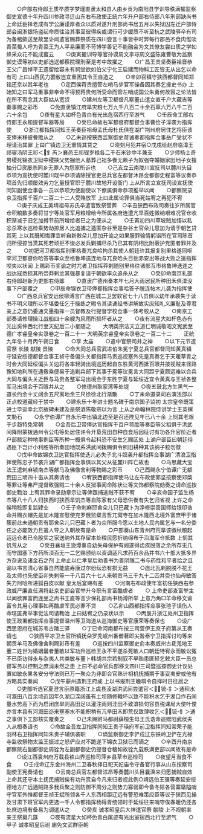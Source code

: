 <!-- { "loadSidebar": true } -->
　　○户部右侍郎王质卒质字梦瑾直隶太和县人由乡贡为南阳县学训导秩满擢监察御史宣德十年升四川参政寻迁山东右布政使正统六年升户部右侍郎八年刑部缺尚书  上命廷臣择老成有学公廉谨厚者众以质对遂升刑部尚书居五月以失狱囚左迁户部侍郎会闽浙银场盗起命质往治其事至彼得疾或谓行可少缓质不听至杭之武陵驿卒有司为备棺歛送至故里讣闻遣官赐葬祭质在四川尝言十事皆中时弊每行郡邑不食肉惟啖青菜蜀人呼为青菜王为人平易廉而不苛博学善记不能融会为文其僚友尝曰质之学如蜂采众花不能成蜜云
　　○庚寅擢训导等官孙谟周文李琮周文盛陈雍曹敬为监察御史谟等初以吏部选送都察院理刑至是考中故擢之
　　○广昌王羙坚奏臣祖晋恭王父广昌悼平王遗留绘容未有祠堂欲如伯父宁化王启建而物料工匠皆无从出乞以命有司  上曰山西民力罢敝岂宜重困其令王自造之
　　○辛卯召镇守狭西都督同知郑铭还京以其年老也
　　○定西侯蒋贵擅管左哨马步官军操备因其奏乞掾史书办  上始知之曰军马重事非奉命不得预蒋贵何所受命而管左哨成国公朱勇何故容之论法皆在所不宥念其大臣姑从宽贷
　　○建州左等卫都督凡察董山遣女直千户大藏吉等奏事赐之彩币
　　○免直隶镇江府旱灾粮七万九千八百二十余石草六万八千二百六十余包
　　○夜有星大如杯色青白有光出危宿西行至游气
　　○壬辰命工部右侍郎王永和提督军器等局
　　○癸巳命故右军都督府都督佥事曹俭子淳袭为指挥使
　　○浙江都指挥同知王英奏臣祖母孟氏母杜氏俱在湖广荆州府居住乞将臣该支俸米移彼餋赡从之
　　○乙未巡按狭西监察御史蒋诚奏都指挥佥事岳广受状不理请治其罪  上曰广镇边卫无重情其贷之
　　○晓刻月犯井宿○戊戌给赵府临漳王祁鋆汤阴王祁＜釒芮＞襄邑王祁锃岁禄各二千石米钞中半兼支
　　○少师杨士奇男稷死锦衣卫狱中稷挟父势掘他人墓葬己祖多餋无赖子为奴强夺婚姻家田地子女擅抽分□货屡杀同乡无罪人为怨家所诉也
　　○己亥立云南陇川宣抚司以麓川头目恭项为宣抚使时麓川既平恭项请除授官吏总兵官左都督沐昂佥都御史程富等议奏恭项首先归顺屡效劳力乞量授官职于麓川故地开设衙门  上从所言立宣抚司设宣抚使同知副使佥事各一员以恭项为使副使以下僚属俱命恭项推举以闻
　　○都察院录京卫指挥千百户二百二十二人受赂放军  上曰此属论罪俱当死姑宥之再犯不宥
　　○庚子庆成王美埥祖母苏氏卒遣官致祭营葬　○辛丑狭西布政司奏往岁所属官仓积粮数多奏将甘宁等处官军月粮增给今所属各府连遭亢旱百姓徵纳艰难况官仓收积渐减于旧乞加撙节前所增给者巳之为便从之
　　○壬寅初四川草坡贼加悟以私忿杀寒水巡检乘势劫掠居人比追捕之遁匿杂谷至是杂谷土官朵儿思加为请于朝乞贷其死  上以其既知悔罪宜听自新敕朵儿思加开谕之如果服罪输情躬诣所在官司陈首归所侵掠当贳其死若顽拒不悛必发兵剿捕尽杀乃已其有阴相比附蔽护党匿者罪并及之
　　○初肥河卫都指挥别里格奏兀良哈拘杀其使人朝廷许其报复别里格遂同呕罕河卫都督你哈答等率众至格鲁坤迭连地与兀良哈头目拙赤安出等战大败之遣指挥咬失以状闻  上赐彩币奖谕之时兀者卫指挥莽剌随别里格往诸部互市格鲁坤迭连之战达寇悉掠其所赍莽剌忿其强暴复请于朝欲率众追杀从之
　　○癸卯命南京礼部右侍郎赵新为吏部右侍郎
　　○直隶广德州奏本年七月大雨居民所种田禾俱渰没事下户部覆之
　　○甲辰命锦衣卫带俸都指挥佥事哈答子脱连帖木儿袭为指挥使
　　○广西总兵官安远侯柳溥言广西在城二卫罢软官七十八员俱以幼年承袭失于读书不明义理所以不堪委任乞于操练之暇令其读诵经书讲解故实庶知礼义廉耻及尊君亲上之意仍委通文墨指挥一员督教及行提督学校佥事一体考校从之
　　○南京工部奏请修理操江战船四十余艘为风雨所损坏者从之
　　○夜有流星大如杯色赤有光出奚仲西北行至天纪后二小星随之
　　大明英宗法天立道仁明诚敬昭文宪武至德广孝睿皇帝实录卷之一百二十一
大明英宗睿皇帝实录卷之一百二十二
　　正统九年冬十月丙午朔日食
　　○享  太庙
　　○遣中官祭司井之神
　　○以下元节遣官祭  长陵  献陵  景陵
　　○命大同总兵官武进伯朱冕宁夏总兵官都督同知黄真镇守延安绥德都督佥事王祯守备偏头关都指挥马贵巡视塞外先是真奏乞于天暖草青之时会大同延绥偏头关边将各率轻骑出境巡历起自东胜黄河西抵百眼井按视贼来径路豫知地利所在遇儆乘便易于追剿兵部下其事于冕等议冕言大同距宁夏颇远难以合兵大同与偏头关近臣与马贵各整军马出境会于东胜宁夏与延绥近宜令黄真与王祯各整军马出境会于百眼井从之
　　○修德州耿家湾等处堤
　　○夜五鼓北方生黑气一道长约余十丈阔余五尺离地余三尺徐徐北行渐散
　　○丁未命道录司右演法邵以正点校道藏经于禁中
　　○建永乐十年进士题名碑于南京国子监初  太宗皇帝既策进士毕巡幸北京故碑未建及是祭酒陈敬宗以为言  上从之命翰林院侍讲学士王英撰文勒石
　　○永宁伯谭广自永乐中出镇北边至是召还陛见年已八十余  上悯其老艰于步趋特免常朝
　　○金吾后卫带俸达官指挥千百户蒋胜等奏臣等父祖俱于洪武间降附蒙拨通州令公屯等处居住许令开垦荒田自种自食后因征讨有功各升官阶近者户部额定种地事例臣等所种一概俱令起科恐不安生乞赐区处  上谕户部臣曰朝廷待遇臣下岂计小利胜等所奏田地既系洪武间拨赐俱令照旧耕种其该纳子粒勿徵
　　○戊申命故锦衣卫达官指挥使迭儿必失子北斗奴袭升都指挥佥事湖广清浪卫指挥使陈忠子节袭升湖广都指挥佥事俱以其父从征麓川阵亡故也
　　○乌思藏大宝法王遣剌麻锁南杰等献马及佛像舍利等物赐之彩币
　　○己酉赐永宁伯谭广无额荒田三顷四十亩从其奏请也
　　○宥狭西都指挥使马让左布政使郭坚按察使邓棨等罪让等弗严提督致强贼二十余人反狱事闻命陈状让等文饰都察院劾奏之请命巡按御史鞫治  上宥其罪命录劾章示让等俾亟捕逃贼不获不宥
　　○辛亥命国子监生杨杰等八十八人归狭西时狭西旱饥杰等自陈家有父母恐供餋有失乞归省视  上许之命俟稍稔即复监肄业
　　○壬子命剌麻耶舍朵儿只巴藏卜为净修崇善国师给银印诰命并赐衣帽先是加木隆宣慰使克罗俄监粲言哲兀窝寺在加木隆西北境外富庶甲于诸簇前此未通朝贡有耶舍朵儿只巴藏卜者为众所服今愿以土地人民内属乞与一名分委任之必能效力且遣人导之入朝故有是命
　　○户部奏山东青州府荒旱该徵秋粮起运远仓者已令殷实之家送纳外其存留本处粮民愿折纳绵布于沿海军仓抵数  上悯其饥荒从之
　　○癸丑襄垣王逊燂奏自幼失母保护有阙遂得齿疾脱落之余所存无几而守国塞下方药所湏百无一二乞赐颁给以资调适凡求药百余品并书六十部大抵多异方杂说及诸金石之剂  上命止以仁孝皇后劝善书为善阴隲二书与药性和平者给之且谕以书言清心省事自然能底寿康过尔纷纭恐有损无益
　　○迤北瓦剌脱脱不花王及太师也先使臣卯失剌等一千八百六十七人来朝贡马三千九十二匹并赍也仙母敏答失力阿哈所进狐白皮以献  皇太后宴赐有差
　　○河南右布政使年富初任狭西右参政威严廉直任满将赴京吏部会官举升今职有言富酷虐者
　　○  上命吏部查富举主以闻欲罪富而连坐之尚书王直等言少保礼部尚书杨溥所举  上意乃角□羊命移文谕富令其用心理事如再酷虐军民必罪不贷
　　○乙卯山西都指挥佥事张瑄子误伤人命瑄匿弗举事觉法司请鞫治  上曰姑宥之仍录状以示
　　○丙辰升浙江处州卫指挥使王政署都指挥佥事提督温州等卫海道从巡海御史等官康荣等奏保也
　　○设广西思恩府在城苏韦古陵三驿
　　○丁巳命河南都布按三司营伊王庶子府第从王奏请也
　　○狭西平凉卫土官所镇抚朵罗秃岷州番僧著即尖昝泰宁卫指挥讨均等来朝贡羊马及佛像舍利赐彩币有差
　　○巡按四川监察御史俞本奏威州古氐羗地王董二姓世为婚姻曩者董敏以军功升巡检王永不平遂杀死敏人口朝廷特宥永而敏讼冤不已臣访得永与杂夷人共类敏与董卜韩胡共宗若制驭不早贻患匪轻乞敕大臣一员总督军务以控制之庶消未然之患  上曰不必命官兵部移文四川三司暨巡按御史计议处置如敏永果各安分守法则已万一聚众为非即会官熟计相机抚捕期于事妥夷安或他有方略具实奏闻
　　○戊午蕲州造荆王府成  上以书报荆王瞻堈令自择时日往居之
　　○吏部听选官夏澄言臣原籍浙江上虞县淩湖洪武间尝遣官＜锍-釒＞通积水可溉田八百余顷近因年久湖口深阔虽有土坝随修輙坏以致不能积水乞于湖口作石闸量水势高下而为启闭庶旱则高田足以灌注雨则洼田不致渰损句容县税课局大使叶俊亦言本县有河溉田迩来壅塞水不能积稍有亢旱田禾即荒仅致薄收乞＜锍-釒＞通之事俱下工部核实覆奏之
　　○己未赐驸马都尉薛桓生母王氏诰命追赠阳武侯夫人从桓奏请也
　　○命故金吾左卫指挥同知王贵子瑛府军前卫指挥同知常荣子能羽林右卫指挥同知朱贵子辅俱袭职
　　○谪监察御史李俨戍辽东铁岭卫俨在光禄寺监收祭物太监王振过之怒俨应对不跪遂下锦衣卫狱已而谪之
　　○辛酉升南京都察院右副都御史周铨为左副都御史仍提督仓粮如故铨九载秩满吏部以闻故有是命
　　○设江西袁州府万载县铁山界巡检司萍乡县草市巡检司
　　○夜望月当食不食
　　○壬戌命辽东金州海州二卫春秋择日祀天妃庙令守备官行事从山东按察司副使王宪奏请也
　　○云南总兵官左都督沭昂等奏麓川头目曩涣来归愿捕贼自效  上命其还守本土抚民捕贼俟有功升赏自今凡来归者视此例○靖远伯王骥等奏延安绥德地方广远通贼路多我兵聚之则防御不周分之则势力寡弱即今备冬除各营寨墩隘哨守官军外惟都督王祯王斌所领各千人东西相距辽远有警恐难策应臣等议于狭西见操及甘肃下班官军内更选一千人令都指挥杨得青统领时于延绥往来哨守俟春暖仍还各处庶边境有备易为调遣从之
　　○癸亥  诚孝昭皇后大祥遣官祭  献陵  上不视朝率亲王祭奠几筵
　　○夜有流星大如杯色青白尾迹有光出室宿西北行至游气
　　○甲子  诚孝昭皇后祔  庙免文武群臣朝
